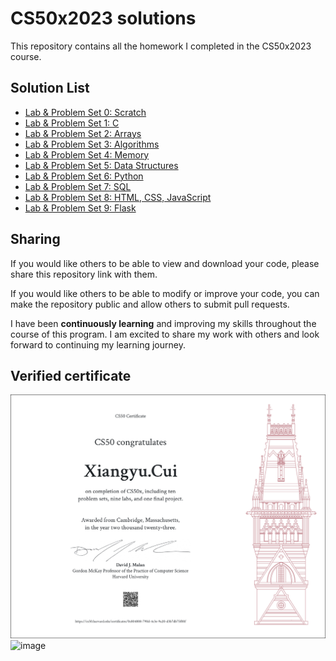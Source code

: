 # CS50x2023 solutions

This repository contains all the homework I completed in the CS50x2023 course.

## Solution List

- [Lab & Problem Set 0: Scratch](https://github.com/Xiangyu2141480/CS50x_2023/tree/main/week0)
- [Lab & Problem Set 1: C](https://github.com/Xiangyu2141480/CS50x_2023/tree/main/week1)
- [Lab & Problem Set 2: Arrays](https://github.com/Xiangyu2141480/CS50x_2023/tree/main/week2)
- [Lab & Problem Set 3: Algorithms](https://github.com/Xiangyu2141480/CS50x_2023/tree/main/week3)
- [Lab & Problem Set 4: Memory](https://github.com/Xiangyu2141480/CS50x_2023/tree/main/week4)
- [Lab & Problem Set 5: Data Structures](https://github.com/Xiangyu2141480/CS50x_2023/tree/main/week5)
- [Lab & Problem Set 6: Python](https://github.com/Xiangyu2141480/CS50x_2023/tree/main/week6)
- [Lab & Problem Set 7: SQL](https://github.com/Xiangyu2141480/CS50x_2023/tree/main/week7)
- [Lab & Problem Set 8: HTML, CSS, JavaScript](https://github.com/Xiangyu2141480/CS50x_2023/tree/main/week8)
- [Lab & Problem Set 9: Flask](https://github.com/Xiangyu2141480/CS50x_2023/tree/main/week9)

## Sharing

If you would like others to be able to view and download your code, please share this repository link with them.

If you would like others to be able to modify or improve your code, you can make the repository public and allow others to submit pull requests.

I have been **continuously learning** and improving my skills throughout the course of this program. I am excited to share my work with others and look forward to continuing my learning journey.

## Verified certificate
![image](https://github.com/Xiangyu2141480/CS50x_2023/blob/main/CS50x.png)
![image](https://github.com/Xiangyu2141480/CS50x_2023/blob/main/.png)

